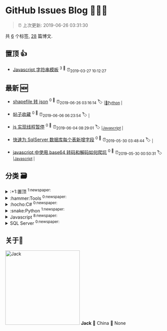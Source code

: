 
# GitHub Issues Blog :tada::tada::tada:
    
> :alarm_clock: 上次更新: 2019-06-26 03:31:30
    
共 [6](https://github.com/topcss/my-notes/labels) 个标签, [28](https://github.com/topcss/my-notes/issues) 篇博文.

## 置顶 :thumbsup: 
- [Javascript 字符串模板](https://github.com/topcss/my-notes/issues/18)  <sup>3 :speech_balloon:</sup>  	 :alarm_clock:<sub>2019-03-27 10:12:27</sub> 
## 最新 :new: 
- [shapefile 转 json](https://github.com/topcss/my-notes/issues/28) <sup>0 :speech_balloon:</sup>  			 :alarm_clock:<sub>2019-06-26 03:16:14</sub> 
 :label: 	<sub>|</sub><sub>[:snake:Python](https://github.com/topcss/my-notes/labels/%3Asnake%3APython)	|	</sub>

- [帖子收藏](https://github.com/topcss/my-notes/issues/27) <sup>0 :speech_balloon:</sup>  			 :alarm_clock:<sub>2019-06-06 06:23:54</sub> 
 :label: 	<sub>|</sub>

- [js 实现线程暂停](https://github.com/topcss/my-notes/issues/26) <sup>0 :speech_balloon:</sup>  			 :alarm_clock:<sub>2019-06-04 08:29:01</sub> 
 :label: 	<sub>|</sub><sub>[Javascript](https://github.com/topcss/my-notes/labels/Javascript)	|	</sub>

- [快速为 SqlServer 数据库每个表新增字段](https://github.com/topcss/my-notes/issues/25) <sup>0 :speech_balloon:</sup>  			 :alarm_clock:<sub>2019-05-30 03:48:44</sub> 
 :label: 	<sub>|</sub>

- [javascript 中使用 base64 转码和解码如何爬坑](https://github.com/topcss/my-notes/issues/24) <sup>0 :speech_balloon:</sup>  			 :alarm_clock:<sub>2019-05-30 00:50:31</sub> 
 :label: 	<sub>|</sub><sub>[Javascript](https://github.com/topcss/my-notes/labels/Javascript)	|	</sub>

## 分类  :card_file_box: 

<details>
<summary>:+1:置顶	<sup>1:newspaper:</sup></summary>
- [Javascript 字符串模板](https://github.com/topcss/my-notes/issues/18)  <sup>3 :speech_balloon:</sup>  	 :alarm_clock:<sub>2019-03-27 10:12:27</sub> 

</details>

<details>
<summary>:hammer:Tools	<sup>0:newspaper:</sup></summary>

</details>

<details>
<summary>:hocho:C#	<sup>0:newspaper:</sup></summary>

</details>

<details>
<summary>:snake:Python	<sup>1:newspaper:</sup></summary>
- [shapefile 转 json](https://github.com/topcss/my-notes/issues/28)  <sup>0 :speech_balloon:</sup>  	 :alarm_clock:<sub>2019-06-26 03:16:14</sub> 

</details>

<details>
<summary>Javascript	<sup>8:newspaper:</sup></summary>
- [js 实现线程暂停](https://github.com/topcss/my-notes/issues/26)  <sup>0 :speech_balloon:</sup>  	 :alarm_clock:<sub>2019-06-04 08:29:01</sub> 
- [javascript 中使用 base64 转码和解码如何爬坑](https://github.com/topcss/my-notes/issues/24)  <sup>0 :speech_balloon:</sup>  	 :alarm_clock:<sub>2019-05-30 00:50:31</sub> 
- [jquery3 post传参下载文件能正确获得返回状态的方法](https://github.com/topcss/my-notes/issues/23)  <sup>0 :speech_balloon:</sup>  	 :alarm_clock:<sub>2019-05-28 03:32:55</sub> 
- [js1k使用的在线压缩js](https://github.com/topcss/my-notes/issues/22)  <sup>0 :speech_balloon:</sup>  	 :alarm_clock:<sub>2019-05-28 03:31:02</sub> 
- [一个handsometable的dome，实现了对增加，修改的操作。](https://github.com/topcss/my-notes/issues/21)  <sup>0 :speech_balloon:</sup>  	 :alarm_clock:<sub>2019-05-28 03:29:48</sub> 
- [不同浏览器中，处理跨iframe传参调用方法](https://github.com/topcss/my-notes/issues/20)  <sup>0 :speech_balloon:</sup>  	 :alarm_clock:<sub>2019-05-28 03:29:11</sub> 
- [Javascript 字符串模板](https://github.com/topcss/my-notes/issues/18)  <sup>3 :speech_balloon:</sup>  	 :alarm_clock:<sub>2019-03-27 10:12:27</sub> 
- [JqGrid 常用操作](https://github.com/topcss/my-notes/issues/1)  <sup>0 :speech_balloon:</sup>  	 :alarm_clock:<sub>2018-09-27 06:36:41</sub> 

</details>

<details>
<summary>SQL Server	<sup>0:newspaper:</sup></summary>

</details>

## 关于:boy: 
[<img alt="Jack" src="https://avatars1.githubusercontent.com/u/2252451?v=4" width="233"/>](https://github.com/topcss)
**Jack**
:round_pushpin: China
:black_flag: None
